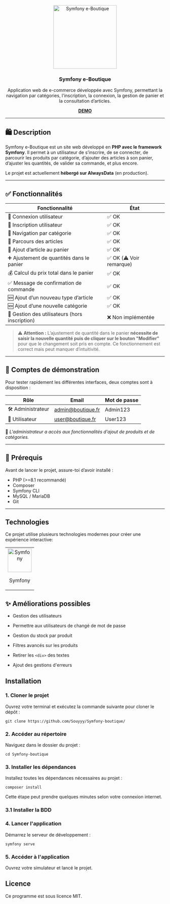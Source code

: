 <div align="center">
  <img align="center" width="200" src="https://symfony.com/logos/symfony_black_03.png" alt="Symfony e-Boutique"/>
</div>

<h3 align="center">Symfony e-Boutique</h3>
<p align="center">Application web de e-commerce développée avec Symfony, permettant la navigation par catégories, l’inscription, la connexion, la gestion de panier et la consultation d’articles.</p>
<a align="center" href="https://theodisy.alwaysdata.net/" target="_blank"><p><strong>DEMO</strong></p></a>


---

## 🛍️ Description

Symfony e-Boutique est un site web développé en **PHP avec le framework Symfony**. Il permet à un utilisateur de s’inscrire, de se connecter, de parcourir les produits par catégorie, d’ajouter des articles à son panier, d’ajuster les quantités, de valider sa commande, et plus encore.

Le projet est actuellement **hébergé sur AlwaysData** (en production).

---

## ✅ Fonctionnalités

| Fonctionnalité                                      | État                       |
|-----------------------------------------------------|----------------------------|
| 🔐 Connexion utilisateur                             | ✅ OK                      |
| 📝 Inscription utilisateur                           | ✅ OK                      |
| 📂 Navigation par catégorie                          | ✅ OK                      |
| 🧾 Parcours des articles                             | ✅ OK                      |
| 🛒 Ajout d’article au panier                         | ✅ OK                      |
| ➕ Ajustement de quantités dans le panier            | ✅ OK (⚠️ Voir remarque)  |
| 💰 Calcul du prix total dans le panier               | ✅ OK                      |
| ✅ Message de confirmation de commande               | ✅ OK                      |
| 🆕 Ajout d’un nouveau type d’article                 | ✅ OK                      |
| 🆕 Ajout d’une nouvelle catégorie                     | ✅ OK                      |
| 👤 Gestion des utilisateurs (hors inscription)       | ❌ Non implémentée         |

> ⚠️ **Attention :** L’ajustement de quantité dans le panier **nécessite de saisir la nouvelle quantité puis de cliquer sur le bouton "Modifier"** pour que le changement soit pris en compte. Ce fonctionnement est correct mais peut manquer d’intuitivité.

---

## 👥 Comptes de démonstration

Pour tester rapidement les différentes interfaces, deux comptes sont à disposition :

| Rôle            | Email                      | Mot de passe |
|-----------------|----------------------------|--------------|
| 🛠 Administrateur | admin@boutique.fr           | Admin123     |
| 👤 Utilisateur     | user@boutique.fr            | User123      |

🔐 *L'administrateur a accès aux fonctionnalités d'ajout de produits et de catégories.*

---

## 🧰 Prérequis

Avant de lancer le projet, assure-toi d’avoir installé :

- PHP (>=8.1 recommandé)
- Composer
- Symfony CLI
- MySQL / MariaDB
- Git

---

## Technologies
Ce projet utilise plusieurs technologies modernes pour créer une expérience interactive:

<table align="center"> <tbody> <tr> <td align="center"> <img width="75" src="https://upload.wikimedia.org/wikipedia/commons/thumb/6/60/Symfony2.svg/langfr-280px-Symfony2.svg.png" alt="Symfony" /> <p>Symfony</p> </td> </tr> </tbody> </table>


## ✨ Améliorations possibles
- Gestion des utilisateurs
  
- Permettre aux utilisateurs de changé de mot de passe

- Gestion du stock par produit

- Filtres avancés sur les produits

- Retirer les `<div>` des textes

- Ajout des gestions d'erreurs


## Installation

### 1. Cloner le projet
   
Ouvrez votre terminal et exécutez la commande suivante pour cloner le dépôt :

```git clone https://github.com/Souyyy/Symfony-boutique/```

### 2. Accéder au répertoire
Naviguez dans le dossier du projet :

```cd Symfony-boutique```

### 3. Installer les dépendances
Installez toutes les dépendances nécessaires au projet :

```composer install```

Cette étape peut prendre quelques minutes selon votre connexion internet.

### 3.1 Installer la BDD

### 4. Lancer l'application

Démarrez le serveur de développement :

```symfony serve```

### 5. Accéder à l'application

Ouvrez votre simulateur et lancé le projet.

## Licence
Ce programme est sous licence MIT.

